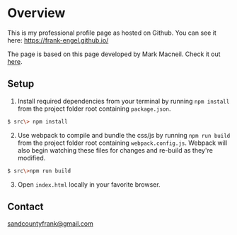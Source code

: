 # Overview
This is my professional profile page as hosted on Github. You can see it here: https://frank-engel.github.io/

The page is based on this page developed by Mark Macneil. Check it out [here](https://github.com/mmacneil/devfolio). 

## Setup
1. Install required dependencies from your terminal by running `npm install` from the project folder root containing `package.json`.
```bash
$ src\> npm install
```

2. Use webpack to compile and bundle the css/js by running `npm run build` from the project folder root containing `webpack.config.js`.  Webpack will also begin watching these files for changes and re-build as they're modified.

```bash
$ src\>npm run build
```

3. Open `index.html` locally in your favorite browser.
 
## Contact
 sandcountyfrank@gmail.com 
